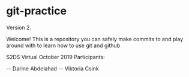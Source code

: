 # git-practice

Version 2.

Welcome! This is a repository you can safely make commits to and play around with to learn how to use git and github

S2DS Virtual October 2019 Participants:

-- Darine Abdelahad
-- Viktoria Csink

